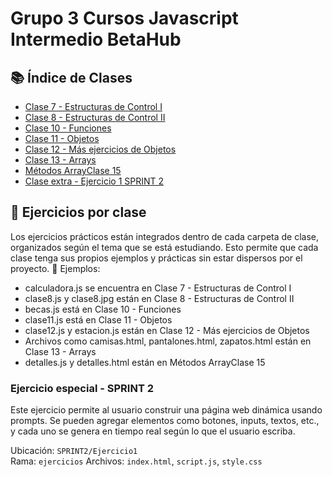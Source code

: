 ﻿# Grupo 3 Cursos Javascript Intermedio BetaHub


## 📚 Índice de Clases
- [Clase 7 - Estructuras de Control I](./CLASES/Clase%207%20-%20Estructuras%20de%20Control%20l)
- [Clase 8 - Estructuras de Control II](./CLASES/Clase%208%20-%20Estructuras%20de%20Control%20II)
- [Clase 10 - Funciones](./CLASES/Clase%2010%20-%20Funciones)
- [Clase 11 - Objetos](./CLASES/Clase%2011%20-%20Objetos)
- [Clase 12 - Más ejercicios de Objetos](./CLASES/Clase%2012%20-%20Más%20ejercicios%20de%20Objetos)
- [Clase 13 - Arrays](./CLASES/Clase%2013%20-%20Arrays)
- [Métodos ArrayClase 15](./CLASES/Métodos%20ArrayClase%2015)
- [Clase extra - Ejercicio 1 SPRINT 2](./SPRINT2/Ejercicio1/index.html)

## 🧪 Ejercicios por clase
Los ejercicios prácticos están integrados dentro de cada carpeta de clase, organizados según el tema que se está estudiando. Esto permite que cada clase tenga sus propios ejemplos y prácticas sin estar dispersos por el proyecto.
📌 Ejemplos:
- calculadora.js se encuentra en Clase 7 - Estructuras de Control I
- clase8.js y clase8.jpg están en Clase 8 - Estructuras de Control II
- becas.js está en Clase 10 - Funciones
- clase11.js está en Clase 11 - Objetos
- clase12.js y estacion.js están en Clase 12 - Más ejercicios de Objetos
- Archivos como camisas.html, pantalones.html, zapatos.html están en Clase 13 - Arrays
- detalles.js y detalles.html están en Métodos ArrayClase 15
### Ejercicio especial - SPRINT 2

Este ejercicio permite al usuario construir una página web dinámica usando prompts. Se pueden agregar elementos como botones, inputs, textos, etc., y cada uno se genera en tiempo real según lo que el usuario escriba.

Ubicación: `SPRINT2/Ejercicio1`  
Rama: `ejercicios`
Archivos: `index.html`, `script.js`, `style.css`


